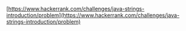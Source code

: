 [https://www.hackerrank.com/challenges/java-strings-introduction/problem](https://www.hackerrank.com/challenges/java-strings-introduction/problem)